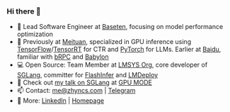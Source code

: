 ### Hi there 👋

- 🔭 Lead Software Engineer at [Baseten](https://www.baseten.co/), focusing on model performance optimization
- 💼 Previously at [Meituan](https://www.meituan.com/en-US/about-us), specialized in GPU inference using [TensorFlow](https://github.com/NVIDIA/tensorflow)/[TensorRT](https://github.com/NVIDIA/TensorRT) for CTR and [PyTorch](https://github.com/pytorch/pytorch) for LLMs. Earlier at [Baidu](https://en.wikipedia.org/wiki/Baidu), familiar with [bRPC](https://github.com/apache/brpc) and [Babylon](https://github.com/baidu/babylon)
- 💻 Open Source: Team Member at [LMSYS Org](https://lmsys.org/about/), core developer of [SGLang](https://github.com/sgl-project/sglang), committer for [FlashInfer](https://github.com/flashinfer-ai/flashinfer) and [LMDeploy](https://github.com/internlm/lmdeploy)
- 👀 Check out [my talk on SGLang](https://www.youtube.com/watch?v=XQylGyG7yp8) at [GPU MODE](https://github.com/gpu-mode/lectures/tree/main/lecture_035)
- 📫 Contact: me@zhyncs.com | [Telegram](https://t.me/zhyncs/)
- 📄 More: [LinkedIn](https://www.linkedin.com/in/zhyncs/) | [Homepage](https://zhyncs.com)
